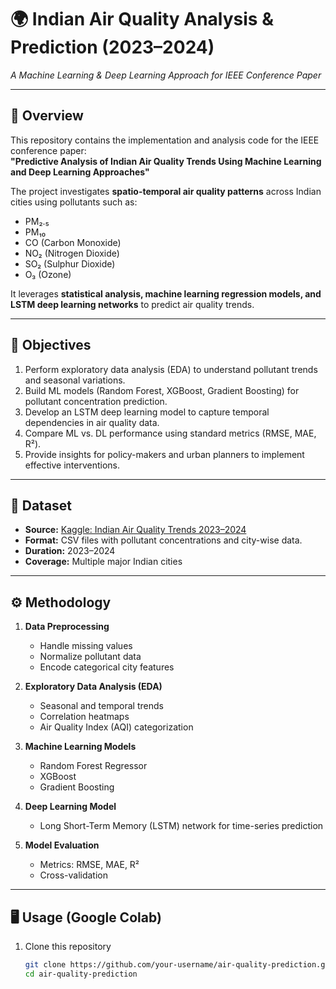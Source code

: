 # 🌍 Indian Air Quality Analysis & Prediction (2023–2024)  
*A Machine Learning & Deep Learning Approach for IEEE Conference Paper*

---

## 📖 Overview
This repository contains the implementation and analysis code for the IEEE conference paper:  
**"Predictive Analysis of Indian Air Quality Trends Using Machine Learning and Deep Learning Approaches"**

The project investigates **spatio-temporal air quality patterns** across Indian cities using pollutants such as:  
- PM₂.₅  
- PM₁₀  
- CO (Carbon Monoxide)  
- NO₂ (Nitrogen Dioxide)  
- SO₂ (Sulphur Dioxide)  
- O₃ (Ozone)  

It leverages **statistical analysis, machine learning regression models, and LSTM deep learning networks** to predict air quality trends.

---

## 🎯 Objectives
1. Perform exploratory data analysis (EDA) to understand pollutant trends and seasonal variations.  
2. Build ML models (Random Forest, XGBoost, Gradient Boosting) for pollutant concentration prediction.  
3. Develop an LSTM deep learning model to capture temporal dependencies in air quality data.  
4. Compare ML vs. DL performance using standard metrics (RMSE, MAE, R²).  
5. Provide insights for policy-makers and urban planners to implement effective interventions.  

---

## 📂 Dataset
- **Source:** [Kaggle: Indian Air Quality Trends 2023–2024](https://www.kaggle.com/datasets/adi2606/indian-air-quality-trends-2023-2024)  
- **Format:** CSV files with pollutant concentrations and city-wise data.  
- **Duration:** 2023–2024  
- **Coverage:** Multiple major Indian cities  

---

## ⚙️ Methodology
1. **Data Preprocessing**  
   - Handle missing values  
   - Normalize pollutant data  
   - Encode categorical city features  

2. **Exploratory Data Analysis (EDA)**  
   - Seasonal and temporal trends  
   - Correlation heatmaps  
   - Air Quality Index (AQI) categorization  

3. **Machine Learning Models**  
   - Random Forest Regressor  
   - XGBoost  
   - Gradient Boosting  

4. **Deep Learning Model**  
   - Long Short-Term Memory (LSTM) network for time-series prediction  

5. **Model Evaluation**  
   - Metrics: RMSE, MAE, R²  
   - Cross-validation  

---

## 🖥️ Usage (Google Colab)
1. Clone this repository  
   ```bash
   git clone https://github.com/your-username/air-quality-prediction.git
   cd air-quality-prediction
